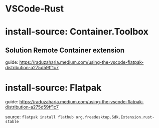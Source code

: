 # VSCode-Rust

# install-source: Container.Toolbox
## Solution Remote Container extension
guide: https://raduzaharia.medium.com/using-the-vscode-flatpak-distribution-a275d59ff1c7

# install-source: Flatpak
guide: https://raduzaharia.medium.com/using-the-vscode-flatpak-distribution-a275d59ff1c7

source:
```flatpak install flathub org.freedesktop.Sdk.Extension.rust-stable```

